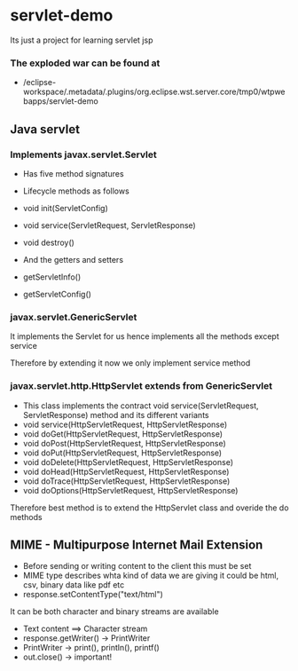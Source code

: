 # servlet-demo
Its just a project for learning servlet jsp

### The exploded war can be found at 
 - /eclipse-workspace/.metadata/.plugins/org.eclipse.wst.server.core/tmp0/wtpwebapps/servlet-demo
 
## Java servlet

### Implements javax.servlet.Servlet
 - Has five method signatures

 - Lifecycle methods as follows

 - void init(ServletConfig)
 - void service(ServletRequest, ServletResponse)
 - void destroy()

 - And the getters and setters

 - getServletInfo()
 - getServletConfig()
 

### javax.servlet.GenericServlet 
It implements the Servlet for us hence implements all the methods except service

Therefore by extending it now we only implement service method

### javax.servlet.http.HttpServlet extends from GenericServlet
- This class implements the contract void service(ServletRequest, ServletResponse) method and its different variants
- void service(HttpServletRequest, HttpServletResponse)
- void doGet(HttpServletRequest, HttpServletResponse)
- void doPost(HttpServletRequest, HttpServletResponse)
- void doPut(HttpServletRequest, HttpServletResponse)
- void doDelete(HttpServletRequest, HttpServletResponse)
- void doHead(HttpServletRequest, HttpServletResponse)
- void doTrace(HttpServletRequest, HttpServletResponse)
- void doOptions(HttpServletRequest, HttpServletResponse)

Therefore best method is to extend the HttpServlet class and overide the do methods

## MIME - Multipurpose Internet Mail Extension
- Before sending or writing content to the client this must be set
- MIME type describes whta kind of data we are giving it could be html, csv, binary data like pdf etc
- response.setContentType("text/html")

It can be both character and binary streams are available
- Text content ==> Character stream
- response.getWriter() -> PrintWriter
- PrintWriter -> print(), println(), printf()
- out.close() -> important!
